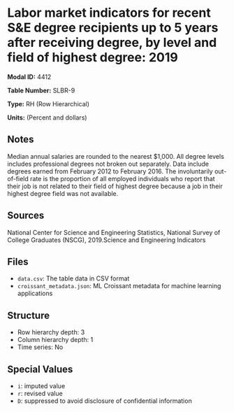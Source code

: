 # Labor market indicators for recent S&E degree recipients up to 5 years after receiving degree, by level and field of highest degree: 2019

**Modal ID:** 4412

**Table Number:** SLBR-9

**Type:** RH (Row Hierarchical)

**Units:** (Percent and dollars)

## Notes

Median annual salaries are rounded to the nearest $1,000. All degree levels includes professional degrees not broken out separately. Data include degrees earned from February 2012 to February 2016. The involuntarily out-of-field rate is the proportion of all employed individuals who report that their job is not related to their field of highest degree because a job in their highest degree field was not available.

## Sources

National Center for Science and Engineering Statistics, National Survey of College Graduates (NSCG), 2019.Science and Engineering Indicators

## Files

- `data.csv`: The table data in CSV format
- `croissant_metadata.json`: ML Croissant metadata for machine learning applications

## Structure

- Row hierarchy depth: 3
- Column hierarchy depth: 1
- Time series: No

## Special Values

- `i`: imputed value
- `r`: revised value
- `D`: suppressed to avoid disclosure of confidential information
